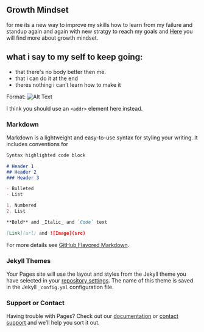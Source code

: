 ## Growth Mindset

for me its a new way to improve my skills how to learn from my failure and standup again and again with new stratgy to reach my goals and [Here](https://www.atlassian.com/blog/inside-atlassian/growth-mindsetd) you will find more about growth mindset.

## what i say to my self to keep going:
 - that there's no body better then me.
 - that i can do it at the end
 - theres nothing i can't learn how to make it

Format: ![Alt Text](https://discoverpraxis.com/wp-content/uploads/screenshot_2018-03-28_2054x1306.png)


I think you should use an
`<addr>` element here instead.


### Markdown

Markdown is a lightweight and easy-to-use syntax for styling your writing. It includes conventions for

```markdown
Syntax highlighted code block

# Header 1
## Header 2
### Header 3

- Bulleted
- List

1. Numbered
2. List

**Bold** and _Italic_ and `Code` text

[Link](url) and ![Image](src)
```

For more details see [GitHub Flavored Markdown](https://guides.github.com/features/mastering-markdown/).

### Jekyll Themes

Your Pages site will use the layout and styles from the Jekyll theme you have selected in your [repository settings](https://github.com/YazanAlaiwah/learning-journal/settings). The name of this theme is saved in the Jekyll `_config.yml` configuration file.

### Support or Contact

Having trouble with Pages? Check out our [documentation](https://help.github.com/categories/github-pages-basics/) or [contact support](https://github.com/contact) and we’ll help you sort it out.
